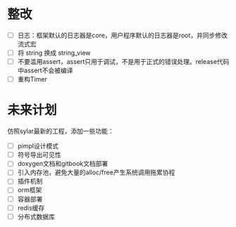 # 整改

- [ ] 日志：框架默认的日志器是core，用户程序默认的日志器是root，并同步修改流式宏
- [ ] 将 string 换成 string_view
- [ ] 不要滥用assert，assert只用于调试，不是用于正式的错误处理。release代码中assert不会被编译
- [ ] 重构Timer

# 未来计划

仿照sylar最新的工程，添加一些功能：

- [ ] pimpl设计模式
- [ ] 符号导出可见性
- [ ] doxygen文档和gitbook文档部署
- [ ] 引入内存池，避免大量的alloc/free产生系统调用拖累协程
- [ ] 插件机制
- [ ] orm框架
- [ ] 容器部署
- [ ] redis缓存
- [ ] 分布式数据库